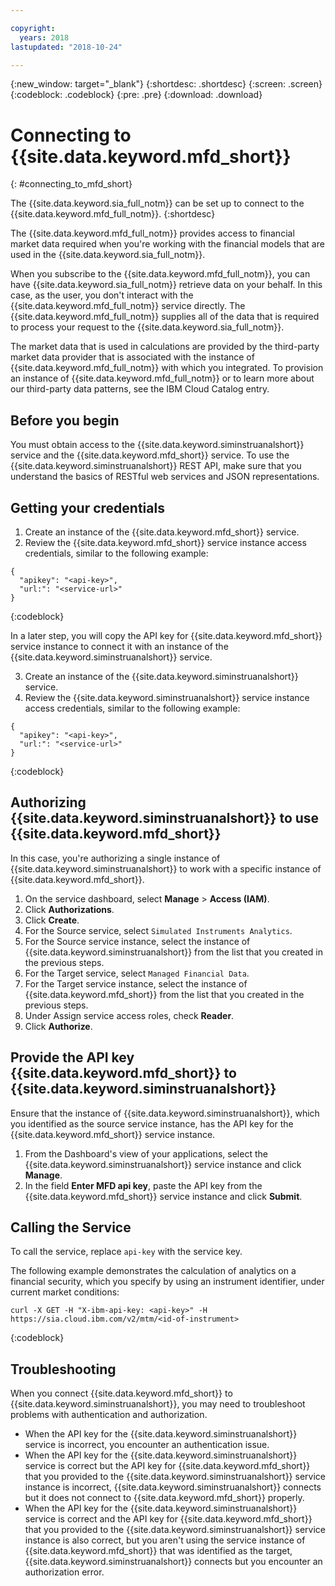 ```yaml
---

copyright:
  years: 2018
lastupdated: "2018-10-24"

---
```

{:new_window: target="_blank"}
{:shortdesc: .shortdesc}
{:screen: .screen}
{:codeblock: .codeblock}
{:pre: .pre}
{:download: .download}

# Connecting to {{site.data.keyword.mfd_short}}
{: #connecting_to_mfd_short}

The {{site.data.keyword.sia_full_notm}} can be set up to connect to the {{site.data.keyword.mfd_full_notm}}.
{:shortdesc}

The {{site.data.keyword.mfd_full_notm}} provides access to financial market data required when you're working with 
the financial models that are used in the {{site.data.keyword.sia_full_notm}}.

When you subscribe to the {{site.data.keyword.mfd_full_notm}}, you can have {{site.data.keyword.sia_full_notm}} 
retrieve data on your behalf. In this case, as the user, you don't interact with the {{site.data.keyword.mfd_full_notm}} 
service directly. The {{site.data.keyword.mfd_full_notm}} supplies all of the data that is required to process your request to the 
{{site.data.keyword.sia_full_notm}}.

The market data that is used in calculations are provided by the third-party market data provider 
that is associated with the instance of {{site.data.keyword.mfd_full_notm}} with which you integrated. 
To provision an instance of {{site.data.keyword.mfd_full_notm}} or to learn more about our third-party 
data patterns, see the IBM Cloud Catalog entry. <!-- Rob wants a link to the  IBM Cloud Catalog entry for MFD -->


## Before you begin

You must obtain access to the {{site.data.keyword.siminstruanalshort}} service and the {{site.data.keyword.mfd_short}} service. 
To use the {{site.data.keyword.siminstruanalshort}} REST API, make sure that you understand the basics of RESTful web services and JSON representations.

<!-- You must install cURL before you can use the service. -->

## Getting your credentials

1. Create an instance of the {{site.data.keyword.mfd_short}} service.
2. Review the {{site.data.keyword.mfd_short}} service instance access credentials, similar to the following example:

```
{
  "apikey": "<api-key>",
  "url:": "<service-url>"
}
```
{:codeblock}

In a later step, you will copy the API key for {{site.data.keyword.mfd_short}} service instance to connect it with an instance of the {{site.data.keyword.siminstruanalshort}} service.

3. Create an instance of the {{site.data.keyword.siminstruanalshort}} service.
4. Review the {{site.data.keyword.siminstruanalshort}} service instance access credentials, similar to the following example:

```
{
  "apikey": "<api-key>",
  "url:": "<service-url>"
}
```
{:codeblock}

## Authorizing {{site.data.keyword.siminstruanalshort}} to use {{site.data.keyword.mfd_short}} 

In this case, you're authorizing a single instance of {{site.data.keyword.siminstruanalshort}} to work with a specific instance of {{site.data.keyword.mfd_short}}.

1. On the service dashboard, select **Manage** > **Access (IAM)**.
2. Click **Authorizations**.
3. Click **Create**.
4. For the Source service, select `Simulated Instruments Analytics`.
5. For the Source service instance, select the instance of {{site.data.keyword.siminstruanalshort}} from the list that you created in the previous steps.
6. For the Target service, select `Managed Financial Data`.
7. For the Target service instance, select the instance of {{site.data.keyword.mfd_short}} from the list that you created in the previous steps.
8. Under Assign service access roles, check **Reader**.
9. Click **Authorize**. 

## Provide the API key {{site.data.keyword.mfd_short}} to {{site.data.keyword.siminstruanalshort}}

Ensure that the instance of {{site.data.keyword.siminstruanalshort}}, which you identified as the source service instance, has the API key for the {{site.data.keyword.mfd_short}} service instance. 

1. From the Dashboard's view of your applications, select the {{site.data.keyword.siminstruanalshort}} service instance and click **Manage**.
2. In the field **Enter MFD api key**, paste the API key from the {{site.data.keyword.mfd_short}} service instance and click **Submit**.



## Calling the Service

To call the service, replace `api-key` with the service key.

The following example demonstrates the calculation of analytics on a financial security, which you specify by using an instrument identifier, under current market conditions:

```
curl -X GET -H "X-ibm-api-key: <api-key>" -H https://sia.cloud.ibm.com/v2/mtm/<id-of-instrument>
```
{:codeblock}

## Troubleshooting

When you connect {{site.data.keyword.mfd_short}} to {{site.data.keyword.siminstruanalshort}}, you may need to troubleshoot problems with authentication and authorization.

* When the API key for the {{site.data.keyword.siminstruanalshort}} service is incorrect, you encounter an authentication issue.
* When the API key for the {{site.data.keyword.siminstruanalshort}} service is correct but the API key for {{site.data.keyword.mfd_short}} that you provided to the {{site.data.keyword.siminstruanalshort}} service instance is incorrect, {{site.data.keyword.siminstruanalshort}} connects but it does not connect to {{site.data.keyword.mfd_short}} properly.
* When the API key for the {{site.data.keyword.siminstruanalshort}} service is correct and the API key for {{site.data.keyword.mfd_short}} that you provided to the {{site.data.keyword.siminstruanalshort}} service instance is also correct, but you aren't using the service instance of {{site.data.keyword.mfd_short}} that was identified as the target, {{site.data.keyword.siminstruanalshort}} connects but you encounter an authorization error.

